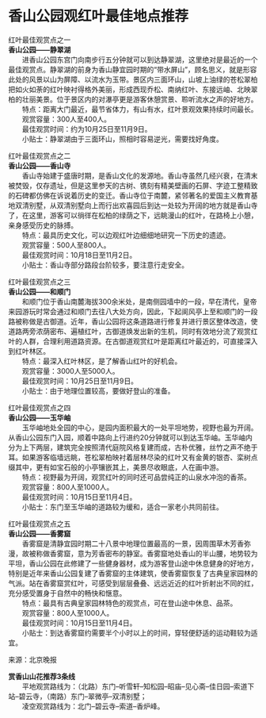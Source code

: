 # 香山公园观红叶最佳地点推荐  

红叶最佳观赏点之一  
**香山公园——静翠湖**  
&emsp;&emsp;进香山公园东宫门向南步行五分钟就可以到达静翠湖，这里绝对是最近的一个最佳观赏点。静翠湖的前身为香山静宜园时期的“带水屏山”，顾名思义，就是形容此处的风景以山为屏障、以流水为玉带。景区内三面环山，山坡上油绿的苍松翠柏把如火如荼的红叶映衬得格外美丽，形成西现乔松、南纳红叶、东接远岫、北映翠柏的壮丽美景。位于景区内的对瀑亭更是游客休憩赏景、聆听流水之声的好地方。  
&emsp;&emsp;特点：距离大门最近，最节省体力，有山有水，红叶景观效果持续时间最长。  
&emsp;&emsp;观赏容量：300人至400人。  
&emsp;&emsp;最佳观赏时间：约为10月25日至11月9日。  
&emsp;&emsp;小贴士：静翠湖由于三面环山，照相时容易逆光，需要找好角度。  

红叶最佳观赏点之二  
**香山公园——香山寺**  
&emsp;&emsp;香山寺始建于盛唐时期，是香山文化的发源地。香山寺虽然几经兴衰，在清末被焚毁，仅存遗址，但是这里参天的古树、镌刻有精美壁画的石屏、字迹工整精致的石碑都仿佛在诉说着历史的变迁。香山寺位于南麓，紧邻著名的爱国主义教育基地双清别墅，从双清别墅向上而行出欢喜园后到达一处较为开阔的地方就是香山寺了，在这里，游客可以徜徉在松柏的绿荫之下，远眺漫山的红叶，在路椅上小憩，亲身感受历史的脉搏。  
&emsp;&emsp;特点：最具历史文化，可以边观红叶边细细地研究一下历史的遗迹。  
&emsp;&emsp;观赏容量：500人至800人。  
&emsp;&emsp;最佳观赏时间：10月18日至11月2日。  
&emsp;&emsp;小贴士：香山寺部分路段台阶较多，要注意行走安全。  

红叶最佳观赏点之三  
**香山公园——和顺门**  
&emsp;&emsp;和顺门位于香山南麓海拔300余米处，是南侧园墙中的一段，早在清代，皇帝来园游玩时常会通过和顺门去往八大处方向，因此，下起阆风亭上至和顺门的一段路被称做是古御道。近年，香山公园将这条道路进行修复并进行景区整体改造，使道路两旁浓荫密布、遍植红叶，古御道焕发出新的生机，同时有效地分流了观赏红叶的人群，合理利用道路资源。在古御道观赏红叶是距离红叶最近的，可直接深入到红叶林区。  
&emsp;&emsp;特点：最深入红叶林区，是了解香山红叶的好机会。  
&emsp;&emsp;观赏容量：3000人至5000人。  
&emsp;&emsp;最佳观赏时间：10月25日至11月9日。  
&emsp;&emsp;小贴士：由于地理位置较高，要做好登山的准备。  

红叶最佳观赏点之四  
**香山公园——玉华岫**  
&emsp;&emsp;玉华岫地处全园的中心，是园内面积最大的一处平坦地势，视野也最为开阔。从香山公园东门入园，顺着中路向上行进约20分钟就可以到达玉华岫。玉华岫内分为上下两层，建筑完全按照清代庭院风格复建而成，古朴优雅，丝竹之声不绝于耳。如果游客临墙远眺，苍松翠柏映衬着层林尽染的红叶又有金黄的银杏、栾树点缀其中，更有如宝石般的小亭镶嵌其上，美景尽收眼底，人在画中游。  
&emsp;&emsp;特点：视野最为开阔，观赏红叶的同时还可品尝纯正的山泉水冲泡的香茶。  
&emsp;&emsp;观赏容量：800人至1000人。  
&emsp;&emsp;最佳观赏时间：10月15日至11月4日。  
&emsp;&emsp;小贴士：东门至玉华岫的道路较为缓和，适合一家老小共同前往。  

红叶最佳观赏点之五  
**香山公园——香雾窟**  
&emsp;&emsp;香雾窟是清静宜园时期二十八景中地理位置最高的一景，因周围草木芳香弥漫，故被称做香雾窟，意为芳香密布的静室。香雾窟地处香山的半山腰，地势较为平坦，香山公园在此修建了一些健身器材，成为游客登山途中休息健身的好地方，特别是近年来香山公园复建了香雾窟的主体建筑，使香雾窟恢复了古典皇家园林的气派。站在香雾窟赏红叶，可感受到层层叠叠、远远近近的红叶折射出不同的红，充分感受置身于自然中的畅快和惬意。  
&emsp;&emsp;特点：最具有古典皇家园林特色的观赏点，可在登山途中休息、品茶。  
&emsp;&emsp;观赏容量：800人至1000人。  
&emsp;&emsp;最佳观赏时间：10月15日至11月4日。  
&emsp;&emsp;小贴士：到达香雾窟约需要半个小时以上的时间，穿轻便舒适的运动鞋较为适宜。  

来源：北京晚报  

**赏香山山花推荐3条线**  
&emsp;&emsp;平地观赏路线为：（北路）东门–听雪轩–知松园–昭庙–见心斋–佳日园–索道下站–碧云寺，（南路）东门–翠微亭–双清别墅；  
&emsp;&emsp;凌空观赏路线为：北门–碧云寺–索道–香炉峰。  